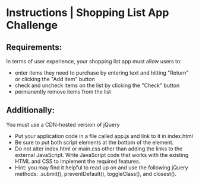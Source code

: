 
# Instructions | Shopping List App Challenge

## Requirements:
In terms of user experience, your shopping list app must allow users to:

- enter items they need to purchase by entering text and hitting "Return" or clicking the "Add item" button
- check and uncheck items on the list by clicking the "Check" button
- permanently remove items from the list

## Additionally:
You must use a CDN-hosted version of jQuery
- Put your application code in a file called app.js and link to it in index.html
- Be sure to put both script elements at the bottom of the <body> element.
- Do not alter index.html or main.css other than adding the links to the external JavaScript. Write JavaScript code that works with the existing HTML and CSS to implement the required features.
- Hint: you may find it helpful to read up on and use the following jQuery methods: .submit(), preventDefault(), toggleClass(), and closest().

